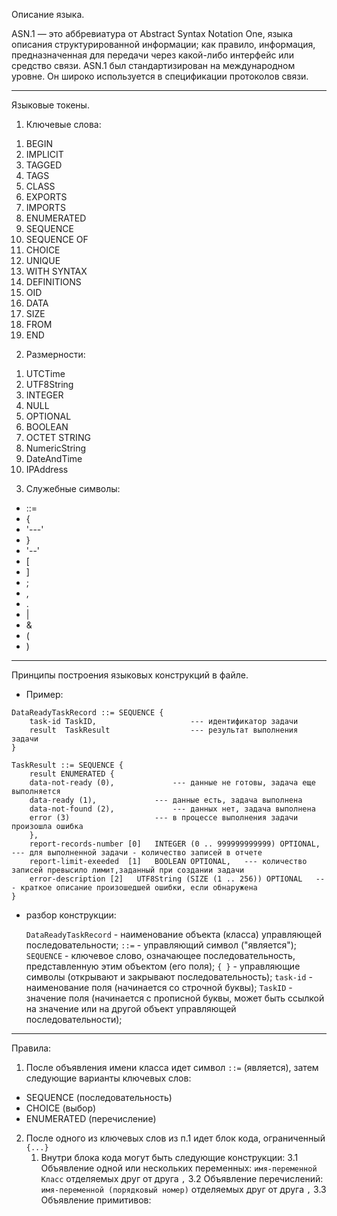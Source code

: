 Описание языка.

ASN.1 — это аббревиатура от Abstract Syntax Notation One, языка описания структурированной информации;
как правило, информация, предназначенная для передачи через какой-либо интерфейс или средство связи.
ASN.1 был стандартизирован на международном уровне. 
Он широко используется в спецификации протоколов связи.

---
Языковые токены.

1. Ключевые слова:

1)  BEGIN
2)  IMPLICIT
3)  TAGGED
4)  TAGS
5)  CLASS
6)  EXPORTS
7)  IMPORTS
8)  ENUMERATED
9)  SEQUENCE
10) SEQUENCE OF
11) CHOICE
12) UNIQUE
13) WITH SYNTAX
14) DEFINITIONS
15) OID
16) DATA
17) SIZE
18) FROM
19) END

2. Размерности:

1)  UTCTime
2)  UTF8String
3)  INTEGER
4)  NULL
5)  OPTIONAL
6)  BOOLEAN
7)  OCTET STRING
8)  NumericString
9)  DateAndTime
10) IPAddress

3. Служебные символы:

- ::=
- {
- '---'
- }
- '--'
- [
- ]
- ;
- ,
- .
- |
- &
- (
- )

---
Принципы построения языковых конструкций в файле.

- Пример:

```
DataReadyTaskRecord ::=	SEQUENCE {
    task-id	TaskID,						--- идентификатор задачи
    result	TaskResult					--- результат выполнения задачи
}

TaskResult ::= SEQUENCE {
    result ENUMERATED {
    data-not-ready (0),				--- данные не готовы, задача еще выполняется
    data-ready (1),				--- данные есть, задача выполнена
    data-not-found (2),				--- данных нет, задача выполнена
    error (3)					--- в процессе выполнения задачи произошла ошибка
    },
    report-records-number [0]	INTEGER (0 .. 999999999999) OPTIONAL,	--- для выполненной задачи - количество записей в отчете
    report-limit-exeeded  [1]	BOOLEAN OPTIONAL,	--- количество записей превысило лимит,заданный при создании задачи
    error-description [2] 	UTF8String (SIZE (1 .. 256)) OPTIONAL	--- краткое описание произошедшей ошибки, если обнаружена
}
```
- разбор конструкции:

  `DataReadyTaskRecord` - наименование объекта (класса) управляющей последовательности;
  `::=` - управляющий символ ("является");
  `SEQUENCE` - ключевое слово, означающее последовательность, представленную этим объектом (его поля);
  `{ }` - управляющие символы (открывают и закрывают последовательность);
  `task-id` - наименование поля (начинается со строчной буквы);
  `TaskID` - значение поля (начинается с прописной буквы, может быть ссылкой на значение или на другой объект управляющей последовательности);
---
Правила:

1. После объявления имени класса идет символ `::=` (является), затем следующие варианты ключевых слов:
 - SEQUENCE (последовательность)
 - CHOICE (выбор)
 - ENUMERATED (перечисление)

2. После одного из ключевых слов из п.1 идет блок кода, ограниченный `{...}`
   1. Внутри блока кода могут быть следующие конструкции:
       3.1 Объявление одной или нескольких переменных: `имя-переменной Класс` отделяемых друг от друга `,`
       3.2 Объявление перечислений: `имя-переменной (порядковый номер)` отделяемых друг от друга `,`
       3.3 Объявление примитивов:




